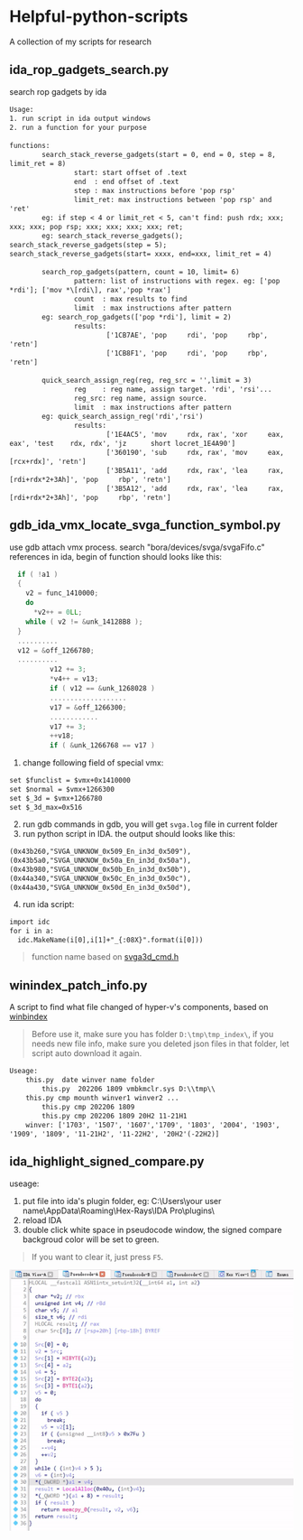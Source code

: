# Helpful-python-scripts
A collection of my scripts for research

## ida_rop_gadgets_search.py
search rop gadgets by ida

```
Usage:
1. run script in ida output windows
2. run a function for your purpose

functions:  
		search_stack_reverse_gadgets(start = 0, end = 0, step = 8, limit_ret = 8)  
				start: start offset of .text  
				end  : end offset of .text  
				step : max instructions before 'pop rsp'  
				limit_ret: max instructions between 'pop rsp' and 'ret'  
		eg: if step < 4 or limit_ret < 5, can't find: push rdx; xxx; xxx; xxx; pop rsp; xxx; xxx; xxx; xxx; ret;  
		eg: search_stack_reverse_gadgets(); search_stack_reverse_gadgets(step = 5); search_stack_reverse_gadgets(start= xxxx, end=xxx, limit_ret = 4)  
  
		search_rop_gadgets(pattern, count = 10, limit= 6)  
				pattern: list of instructions with regex. eg: ['pop *rdi']; ['mov *\[rdi\], rax','pop *rax']  
				count  : max results to find  
				limit  : max instructions after pattern  
		eg: search_rop_gadgets(['pop *rdi'], limit = 2)   
				results:  
						['1CB7AE', 'pop     rdi', 'pop     rbp', 'retn']  
						['1CB8F1', 'pop     rdi', 'pop     rbp', 'retn']  

		quick_search_assign_reg(reg, reg_src = '',limit = 3)  
				reg    : reg name, assign target. 'rdi', 'rsi'...  
				reg_src: reg name, assign source.  
				limit  : max instructions after pattern  
		eg: quick_search_assign_reg('rdi','rsi')  
				results:  
						['1E4AC5', 'mov     rdx, rax', 'xor     eax, eax', 'test    rdx, rdx', 'jz      short locret_1E4A90']  
						['360190', 'sub     rdx, rax', 'mov     eax, [rcx+rdx]', 'retn']  
						['3B5A11', 'add     rdx, rax', 'lea     rax, [rdi+rdx*2+3Ah]', 'pop     rbp', 'retn']  
						['3B5A12', 'add     rdx, rax', 'lea     rax, [rdi+rdx*2+3Ah]', 'pop     rbp', 'retn']

```

## gdb_ida_vmx_locate_svga_function_symbol.py
use gdb attach vmx process.
search "bora/devices/svga/svgaFifo.c" references in ida, begin of function should looks like this:
```c
  if ( !a1 )
  {
    v2 = func_1410000;
    do
      *v2++ = 0LL;
    while ( v2 != &unk_14128B8 );
  }
  ..........
  v12 = &off_1266780;
  ..........
          v12 += 3;
          *v4++ = v13;
          if ( v12 == &unk_1268028 )
          ...................
          v17 = &off_1266300;
          ............
          v17 += 3;
          ++v18;
          if ( &unk_1266768 == v17 )
```
1. change following field of special vmx:
```
set $funclist = $vmx+0x1410000 
set $normal = $vmx+1266300
set $_3d = $vmx+1266780
set $_3d_max=0x516
```
2. run gdb commands in gdb, you will get `svga.log` file in current folder
3. run python script in IDA. the output should looks like this:
```
(0x43b260,"SVGA_UNKNOW_0x509_En_in3d_0x509"),
(0x43b5a0,"SVGA_UNKNOW_0x50a_En_in3d_0x50a"),
(0x43b980,"SVGA_UNKNOW_0x50b_En_in3d_0x50b"),
(0x44a340,"SVGA_UNKNOW_0x50c_En_in3d_0x50c"),
(0x44a430,"SVGA_UNKNOW_0x50d_En_in3d_0x50d"),
```
4. run ida script:
```
import idc
for i in a:
  idc.MakeName(i[0],i[1]+"_{:08X}".format(i[0]))
```
> function name based on [svga3d_cmd.h](https://elixir.bootlin.com/linux/latest/source/drivers/gpu/drm/vmwgfx/device_include/svga3d_cmd.h)

## winindex_patch_info.py
A script to find what file changed of hyper-v's components, based on [winbindex](https://winbindex.m417z.com)
> Before use it, make sure you has folder `D:\tmp\tmp_index\`, if you needs new file info, make sure you deleted json files in that folder, let script auto download it again.

```
Useage:
    this.py  date winver name folder
        this.py  202206 1809 vmbkmclr.sys D:\\tmp\\
    this.py cmp mounth winver1 winver2 ...
        this.py cmp 202206 1809
        this.py cmp 202206 1809 20H2 11-21H1
    winver: ['1703', '1507', '1607','1709', '1803', '2004', '1903', '1909', '1809', '11-21H2', '11-22H2', '20H2'(-22H2)]
```

## ida_highlight_signed_compare.py
useage: 
1. put file into ida's plugin folder, eg: C:\Users\your user name\AppData\Roaming\Hex-Rays\IDA Pro\plugins\
2. reload IDA
3. double click white space in pseudocode window, the signed compare backgroud color will be set to green.
> If you want to clear it, just press `F5`.

![image](https://github.com/474172261/Helpful-python-scripts/blob/main/demo-signed_compare_highlight.gif)
